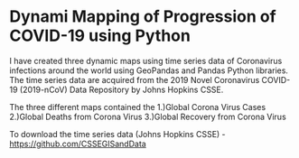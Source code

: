 # Dynami Mapping of Progression of COVID-19 using Python

I have created three dynamic maps using time series data of Coronavirus infections around the world using GeoPandas and Pandas Python libraries. 
The time series data are acquired from the 2019 Novel Coronavirus COVID-19 (2019-nCoV) Data Repository by Johns Hopkins CSSE.

The three different maps contained the 
1.)Global Corona Virus Cases
2.)Global Deaths from Corona Virus
3.)Global Recovery from Corona Virus

To download the time series data (Johns Hopkins CSSE) - https://github.com/CSSEGISandData
